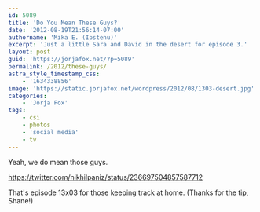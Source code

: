 ```yaml
---
id: 5089
title: 'Do You Mean These Guys?'
date: '2012-08-19T21:56:14-07:00'
authorname: 'Mika E. (Ipstenu)'
excerpt: 'Just a little Sara and David in the desert for episode 3.'
layout: post
guid: 'https://jorjafox.net/?p=5089'
permalink: /2012/these-guys/
astra_style_timestamp_css:
    - '1634338856'
image: 'https://static.jorjafox.net/wordpress/2012/08/1303-desert.jpg'
categories:
    - 'Jorja Fox'
tags:
    - csi
    - photos
    - 'social media'
    - tv
---
```


Yeah, we do mean those guys.

https://twitter.com/nikhilpaniz/status/236697504857587712

That's episode 13x03 for those keeping track at home. (Thanks for the tip, Shane!)
